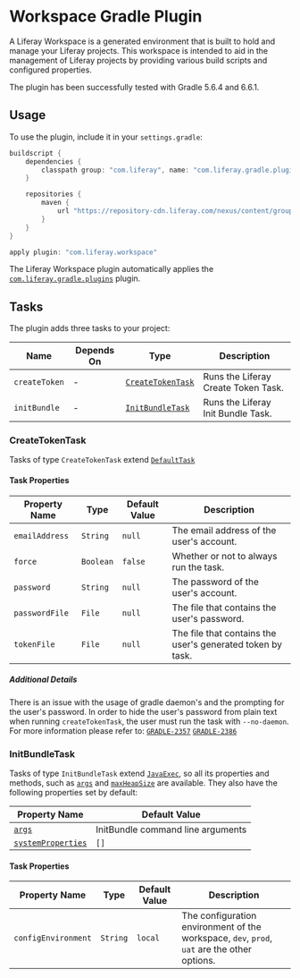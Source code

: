 # Workspace Gradle Plugin

A Liferay Workspace is a generated environment that is built to hold and manage
your Liferay projects. This workspace is intended to aid in the management of
Liferay projects by providing various build scripts and configured properties.

The plugin has been successfully tested with Gradle 5.6.4 and 6.6.1.

## Usage

To use the plugin, include it in your `settings.gradle`:

```gradle
buildscript {
	dependencies {
		classpath group: "com.liferay", name: "com.liferay.gradle.plugins.workspace", version: "3.4.17"
	}

	repositories {
		maven {
			url "https://repository-cdn.liferay.com/nexus/content/groups/public"
		}
	}
}

apply plugin: "com.liferay.workspace"
```

The Liferay Workspace plugin automatically applies the [`com.liferay.gradle.plugins`](https://github.com/liferay/liferay-portal/tree/master/modules/sdk/gradle-plugins)
plugin.

## Tasks

The plugin adds three tasks to your project:

Name | Depends On | Type | Description
---- | ---------- | ---- | -----------
`createToken` | \- | [`CreateTokenTask`](#createtokentask) | Runs the Liferay Create Token Task.
`initBundle` | \- | [`InitBundleTask`](#initbundletask) | Runs the Liferay Init Bundle Task.

### CreateTokenTask

Tasks of type `CreateTokenTask` extend [`DefaultTask`](https://docs.gradle.org/current/dsl/org.gradle.api.DefaultTask.html)

#### Task Properties

Property Name | Type | Default Value | Description
------------- | ---- | ------------- | -----------
`emailAddress` | `String` | `null` | The email address of the user's account.
`force` | `Boolean` |`false` | Whether or not to always run the task.
`password` | `String` | `null` | The password of the user's account.
`passwordFile` | `File` | `null` | The file that contains the user's password.
`tokenFile` | `File` | `null` | The file that contains the user's generated token by task.

##### Additional Details

There is an issue with the usage of gradle daemon's and the prompting for the
user's password. In order to hide the user's password from plain text when
running `createTokenTask`, the user must run the task with `--no-daemon`. For
more information please refer to:
[`GRADLE-2357`](https://issues.gradle.org/browse/GRADLE-2357)
[`GRADLE-2386`](https://issues.gradle.org/browse/GRADLE-2386)

### InitBundleTask

Tasks of type `InitBundleTask` extend [`JavaExec`](https://docs.gradle.org/current/dsl/org.gradle.api.tasks.JavaExec.html),
so all its properties and methods, such as [`args`](https://docs.gradle.org/current/dsl/org.gradle.api.tasks.JavaExec.html#org.gradle.api.tasks.JavaExec:args(java.lang.Iterable))
and [`maxHeapSize`](https://docs.gradle.org/current/dsl/org.gradle.api.tasks.JavaExec.html#org.gradle.api.tasks.JavaExec:maxHeapSize)
are available. They also have the following properties set by default:

Property Name | Default Value
------------- | -------------
[`args`](https://docs.gradle.org/current/dsl/org.gradle.api.tasks.JavaExec.html#org.gradle.api.tasks.JavaExec:args) | InitBundle command line arguments
[`systemProperties`](https://docs.gradle.org/current/dsl/org.gradle.api.tasks.JavaExec.html#org.gradle.api.tasks.JavaExec:systemProperties) | `[]`

#### Task Properties

Property Name | Type | Default Value | Description
------------- | ---- | ------------- | -----------
`configEnvironment` | `String` | `local` | The configuration environment of the workspace, `dev`, `prod`, `uat` are the other options.